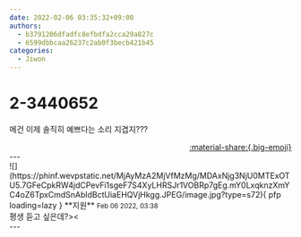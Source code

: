 ```yaml
---
date: 2022-02-06 03:35:32+09:00
authors:
  - b3791206dfadfc8efbdfa2cca29a827c
  - 6599dbbcaa26237c2ab0f3becb421b45
categories:
  - Jiwon
---
```


# 2-3440652

<div class="post-container" markdown="1">
<div class="content-container md-sidebar__scrollwrap" markdown="1">

메건 이제 솔직히 예쁘다는 소리 지겹지??? 

</div>
</div>

<div style="text-align: right;" markdown="1">
<a href="https://weverse.io/fromis9/fanpost/2-3440652" style="text-align: right;">:material-share:{.big-emoji}</a>
</div>
---

<div class="comments-container md-sidebar__scrollwrap" markdown="1">
<div class="comment" markdown="1">
<div class='id-container' markdown="1">
![](https://phinf.wevpstatic.net/MjAyMzA2MjVfMzMg/MDAxNjg3NjU0MTExOTU5.7GFeCpkRW4jdCPevFi1sgeF7S4XyLHRSJr1VOBRp7gEg.mY0LxqknzXmYC4oZ6TpxCmdSnAbldBctUiaEHQVjHkgg.JPEG/image.jpg?type=s72){ pfp loading=lazy }
**<span class="artist">지원</span>** <small>Feb 06 2022, 03:38</small><br>
</div>
<div class='comment-body' markdown="1">
평생 듣고 싶은데?><
</div>
</div>
</div>
---
